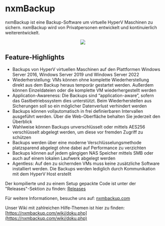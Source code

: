 # nxmBackup
nxmBackup ist eine Backup-Software um virtuelle HyperV Maschinen zu sichern.
nxmBackup wird von Privatpersonen entwickelt und kontinuierlich weiterentwickelt.
<p align="center">
  <img src="https://nxmbackup.com/logo.png">
</p>

## Feature-Highlights
- Backups von HyperV virtuellen Maschinen auf den Plattformen Windows Server 2016, Windows Server 2019 und Windows Server 2022
- Wiederherstellung: VMs können ohne komplette Wiederherstellung direkt aus dem Backup heraus temporär gestartet werden. Außerdem können Einzeldateien oder die komplette VM wiederhergestellt werden
- Application-Awareness: Die Backups sind “application-aware”, sofern das Gastbetriebssystem dies unterstützt. Beim Wiederherstellen aus Sicherungen soll so ein möglicher Datenverlust verhindert werden
- Backups können vollautomatisch in frei definierbaren Intervallen ausgeführt werden. Über die Web-Oberfläche behalten Sie jederzeit den Überblick
- Wahlweise können Backups unverschlüsselt oder mittels AES256 verschlüsselt abgelegt werden, um diese vor fremden Zugriff zu schützen
- Backups werden über eine moderne Verschlüsselungsmethode platzsparend abgelegt ohne dabei auf Performance zu verzichten
- Backups können auf jedem gängigen NAS Speicher mittels SMB oder auch auf einem lokalen Laufwerk abgelegt werden
- Agentless: Auf den zu sichernden VMs muss keine zusätzliche Software installiert werden. Die Backups werden lediglich durch Kommunikation mit dem HyperV Host erstellt

Der kompilierte und zu einem Setup gepackte Code ist unter der "Releases"-Sektion zu finden: [Releases](https://nxmbackup.com/wiki/doku.php?id=releases)

Für weitere Informationen, besuche uns auf: [nxmbackup.com](https://nxmbackup.com/)

Unser Wiki mit zahlreichen Hilfe-Themen ist hier zu finden: [https://nxmbackup.com/wiki/doku.php](https://nxmbackup.com/wiki/doku.php)
